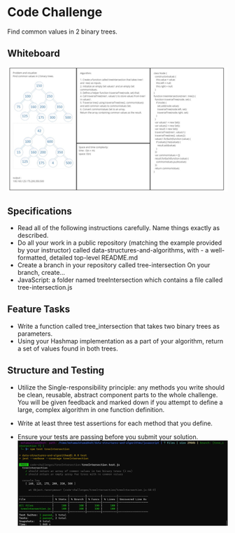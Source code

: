 # Code Challenge
Find common values in 2 binary trees.

## Whiteboard 

![whiteboard](./whiteboard32.jpg)

## Specifications
- Read all of the following instructions carefully. Name things exactly as described.
- Do all your work in a public repository (matching the example provided by your instructor) called data-structures-and-algorithms, with - a well-formatted, detailed top-level README.md
- Create a branch in your repository called tree-intersection On your branch, create…
- JavaScript: a folder named treeIntersection which contains a file called tree-intersection.js

## Feature Tasks
- Write a function called tree_intersection that takes two binary trees as parameters.
- Using your Hashmap implementation as a part of your algorithm, return a set of values found in both trees.

## Structure and Testing
- Utilize the Single-responsibility principle: any methods you write should be clean, reusable, abstract component parts to the whole challenge. You will be given feedback and marked down if you attempt to define a large, complex algorithm in one function definition.

- Write at least three test assertions for each method that you define.

- Ensure your tests are passing before you submit your solution.
![imgtesting](./codeChallenge32.jpg)